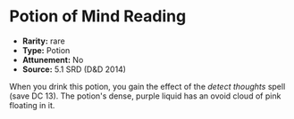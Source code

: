 
# Potion of Mind Reading

* **Rarity:** rare
* **Type:** Potion
* **Attunement:** No
* **Source:** 5.1 SRD (D&D 2014)


When you drink this potion, you gain the effect of the _detect thoughts_ spell (save DC 13). The potion's dense, purple liquid has an ovoid cloud of pink floating in it.
